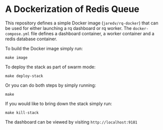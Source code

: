 # A Dockerization of Redis Queue

This repository defines a simple Docker image (`jaredv/rq-docker`) that can be
used for either launching a rq dashboard or rq worker. The `docker-compose.yml`
file defines a dashboard container, a worker container and a redis database
container.

To build the Docker image simply run:
```
make image
```

To deploy the stack as part of swarm mode:
```
make deploy-stack
```

Or you can do both steps by simply running:
```
make
```

If you would like to bring down the stack simply run:
```
make kill-stack
```

The dashboard can be viewed by visiting `http://localhost:9181`
